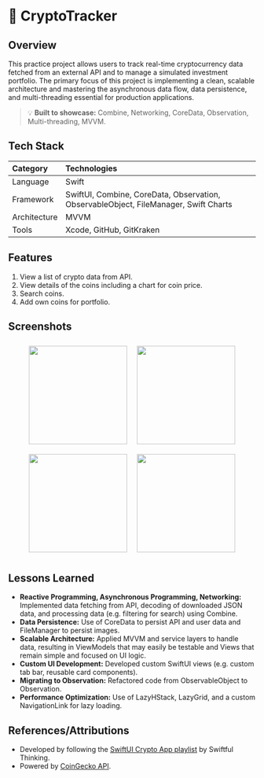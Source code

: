 # 📱 CryptoTracker

## Overview
This practice project allows users to track real-time cryptocurrency data fetched from an external API and to manage a simulated investment portfolio. The primary focus of this project is implementing a clean, scalable architecture and mastering the asynchronous data flow, data persistence, and multi-threading essential for production applications.

> 💡 **Built to showcase:** Combine, Networking, CoreData, Observation, Multi-threading, MVVM.

## Tech Stack

| Category | Technologies |
|:---|:---|
| Language | Swift |
| Framework | SwiftUI, Combine, CoreData, Observation, ObservableObject, FileManager, Swift Charts |
| Architecture | MVVM |
| Tools | Xcode, GitHub, GitKraken |

## Features

1. View a list of crypto data from API.
2. View details of the coins including a chart for coin price.
3. Search coins.
4. Add own coins for portfolio.

## Screenshots

<div align="left" style="display: flex; flex-wrap: wrap; justify-content: center;">
  <img src="https://github.com/user-attachments/assets/f7a839b5-5463-42b4-a015-6b775b93651f" width="200" style="margin: 10px;" />
  <img src="https://github.com/user-attachments/assets/4cff5a51-5cbb-492f-b592-f23844fa30df" width="200" style="margin: 10px;" />
  <img src="https://github.com/user-attachments/assets/cfc9ea14-83d3-471b-8217-19c0badf65b0" width="200" style="margin: 10px;" />
  <img src="https://github.com/user-attachments/assets/2249bdec-7812-4475-b163-fb1741e4ce9d" width="200" style="margin: 10px;" />
</div>

## Lessons Learned

* **Reactive Programming, Asynchronous Programming, Networking:** Implemented data fetching from API, decoding of downloaded JSON data, and processing data (e.g. filtering for search) using Combine.
* **Data Persistence:** Use of CoreData to persist API and user data and FileManager to persist images.
* **Scalable Architecture:** Applied MVVM and service layers to handle data, resulting in ViewModels that may easily be testable and Views that remain simple and focused on UI logic.
* **Custom UI Development:** Developed custom SwiftUI views (e.g. custom tab bar, reusable card components).
* **Migrating to Observation:** Refactored code from ObservableObject to Observation.
* **Performance Optimization:** Use of LazyHStack, LazyGrid, and a custom NavigationLink for lazy loading.

## References/Attributions
* Developed by following the [SwiftUI Crypto App playlist](https://www.youtube.com/playlist?list=PLwvDm4Vfkdphbc3bgy_LpLRQ9DDfFGcFu) by Swiftful Thinking.
* Powered by [CoinGecko API](https://www.coingecko.com/en/api/).
